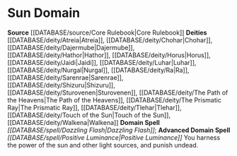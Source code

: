 ﻿---
advanced_apocryphal_spell: null
advanced_domain_spell: '[[DATABASE/spell/Positive Luminance|Positive Luminance]]'
apocryphal_spell: null
deity:
- '[[DATABASE/deity/Atreia|Atreia]]'
- '[[DATABASE/deity/Chohar|Chohar]]'
- '[[DATABASE/deity/Dajermube|Dajermube]]'
- '[[DATABASE/deity/Hathor|Hathor]]'
- '[[DATABASE/deity/Horus|Horus]]'
- '[[DATABASE/deity/Jaidi|Jaidi]]'
- '[[DATABASE/deity/Luhar|Luhar]]'
- '[[DATABASE/deity/Nurgal|Nurgal]]'
- '[[DATABASE/deity/Ra|Ra]]'
- '[[DATABASE/deity/Sarenrae|Sarenrae]]'
- '[[DATABASE/deity/Shizuru|Shizuru]]'
- '[[DATABASE/deity/Sturovenen|Sturovenen]]'
- '[[DATABASE/deity/The Path of the Heavens|The Path of the Heavens]]'
- '[[DATABASE/deity/The Prismatic Ray|The Prismatic Ray]]'
- '[[DATABASE/deity/Tlehar|Tlehar]]'
- '[[DATABASE/deity/Touch of the Sun|Touch of the Sun]]'
- '[[DATABASE/deity/Walkena|Walkena]]'
domain:
- '[[DATABASE/domain/Sun Domain|Sun]]'
domain_spell: '[[DATABASE/spell/Dazzling Flash|Dazzling Flash]]'
id: '29'
name: Sun Domain
rarity: Common
rus_type_level: null
source: '[[DATABASE/source/Core Rulebook|Core Rulebook]]'
trait: null
type: Domain

---
# Sun Domain

**Source** [[DATABASE/source/Core Rulebook|Core Rulebook]] 
**Deities** [[DATABASE/deity/Atreia|Atreia]], [[DATABASE/deity/Chohar|Chohar]], [[DATABASE/deity/Dajermube|Dajermube]], [[DATABASE/deity/Hathor|Hathor]], [[DATABASE/deity/Horus|Horus]], [[DATABASE/deity/Jaidi|Jaidi]], [[DATABASE/deity/Luhar|Luhar]], [[DATABASE/deity/Nurgal|Nurgal]], [[DATABASE/deity/Ra|Ra]], [[DATABASE/deity/Sarenrae|Sarenrae]], [[DATABASE/deity/Shizuru|Shizuru]], [[DATABASE/deity/Sturovenen|Sturovenen]], [[DATABASE/deity/The Path of the Heavens|The Path of the Heavens]], [[DATABASE/deity/The Prismatic Ray|The Prismatic Ray]], [[DATABASE/deity/Tlehar|Tlehar]], [[DATABASE/deity/Touch of the Sun|Touch of the Sun]], [[DATABASE/deity/Walkena|Walkena]]
**Domain Spell** _[[DATABASE/spell/Dazzling Flash|Dazzling Flash]]_; **Advanced Domain Spell** _[[DATABASE/spell/Positive Luminance|Positive Luminance]]_
You harness the power of the sun and other light sources, and punish undead.